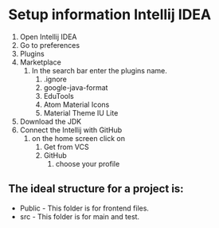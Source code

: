 # Setup information Intellij IDEA

1. Open Intellij IDEA
2. Go to preferences
3. Plugins
4. Marketplace 
   1. In the search bar enter the plugins name.
      1. .ignore
      2. google-java-format
      3. EduTools
      4. Atom Material Icons
      5. Material Theme IU Lite
5. Download the JDK
6. Connect the Intellij with GitHub
   1. on the home screen click on
      1. Get from VCS
      2. GitHub
         1. choose your profile
         

The ideal structure for a project is:
- 
  - Public  - This folder is for frontend files.
  - src - This folder is for main and test.
